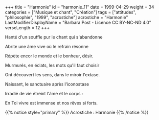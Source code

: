 +++
title = "Harmonie"
id = "harmonie_11"
date = 1999-04-29
weight = 34
categories = ["Musique et chant", "Création"]
tags = ["attitudes", "philosophie", "1999", "acrostiche"]
acrostiche = "Harmonie"
LastModifierDisplayName = "Barbara Post - Licence CC BY-NC-ND 4.0"
verseLength = 12
+++

Hanté d'un souffle pur le chant qui s'abandonne

Abrite une âme vive où le refrain résonne

Répète encor le monde et le bonheur, désir.

Murmurés, en éclats, les mots qu'il faut choisir

Ont découvert les sens, dans le miroir l'extase.

Naissant, le sanctuaire après l'iconostase

Irradié de vie étreint l'âme et le corps :

En Toi vivre est immense et nos rêves si forts.

{{% notice style="primary" %}}
Acrostiche : Harmonie
{{% /notice %}}
